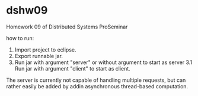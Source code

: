# dshw09
Homework 09 of Distributed Systems ProSeminar

how to run: 

1. Import project to eclipse.
2. Export runnable jar.
3. Run jar with argument "server" or without argument to start as server
3.1 Run jar with argument "client" to start as client.

The server is currently not capable of handling multiple requests, but can rather easily be added by addin asynchronous thread-based computation.
